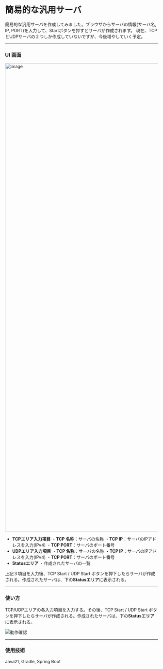 # 簡易的な汎用サーバ

簡易的な汎用サーバを作成してみました。ブラウザからサーバの情報(サーバ名, IP, PORT)を入力して、Startボタンを押すとサーバが作成されます。
現在、TCPとUDPサーバの２つしか作成していないですが、今後増やしていく予定。

---

### UI 画面

<img width="2534" height="1540" alt="image" src="https://github.com/user-attachments/assets/1ce455e6-2782-42ef-9eca-c10324166fed" />


- **TCPエリア入力項目**
・**TCP 名称**：サーバの名称
・**TCP IP**：サーバのIPアドレスを入力(IPv4)
・**TCP PORT**：サーバのポート番号
- **UDPエリア入力項目**
・**TCP 名称**：サーバの名称
・**TCP IP**：サーバのIPアドレスを入力(IPv4)
・**TCP PORT**：サーバのポート番号
- **Statusエリア**
・作成されたサーバの一覧

上記３項目を入力後、TCP Start / UDP Start ボタンを押下したらサーバが作成される。作成されたサーバは、下の**Statusエリア**に表示される。

---

### 使い方

TCP/UDPエリアの各入力項目を入力する。その後、TCP Start / UDP Start ボタンを押下したらサーバが作成される。作成されたサーバは、下の**Statusエリア**に表示される。

![動作確認](https://github.com/user-attachments/assets/125213ae-931a-4043-af85-ea5b4993e436)

---

### 使用技術
Java21, Gradle, Spring Boot
